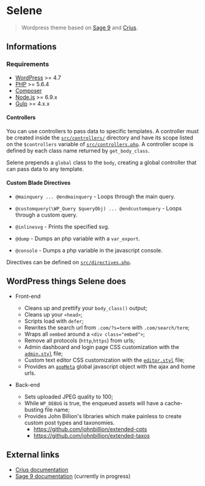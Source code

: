 # Selene

> Wordpress theme based on [Sage 9](https://github.com/roots/sage/) and [Crius](https://github.com/kaisermann/crius).

## Informations

### Requirements

* [WordPress](https://wordpress.org/) >= 4.7
* [PHP](http://php.net/manual/en/install.php) >= 5.6.4
* [Composer](https://getcomposer.org/download/)
* [Node.js](http://nodejs.org/) >= 6.9.x
* [Gulp](https://www.liquidlight.co.uk/blog/article/how-do-i-update-to-gulp-4/) >= 4.x.x

#### Controllers

You can use controllers to pass data to specific templates. A controller must be created inside the [`src/controllers/`](https://github.com/kaisermann/selene/blob/master/src/controllers/) directory and have its scope listed on the `$controllers` variable of [`src/controllers.php`](https://github.com/kaisermann/selene/blob/master/src/controllers.php). A controller scope is defined by each class name returned by `get_body_class`.

Selene prepends a `global` class to the `body`, creating a global controller that can pass data to any template.

#### Custom Blade Directives

* `@mainquery ... @endmainquery` - Loops through the main query.

* `@customquery(\WP_Query $queryObj) ... @endcustomquery` - Loops through a custom query.

* `@inlinesvg` - Prints the specified svg.

* `@dump` - Dumps an php variable with a `var_export`.

* `@console` - Dumps a php variable in the javascript console.

Directives can be defined on [`src/directives.php`](https://github.com/kaisermann/selene/blob/master/src/directives.php).

## WordPress things Selene does

* Front-end
  * Cleans up and prettify your `body_class()` output;
  * Cleans up your `<head>`;
  * Scripts load with `defer`;
  * Rewrites the search url from `.com/?s=term` with `.com/search/term`;
  * Wraps all `oembed` around a `<div class="embed">`;
  * Remove all protocols (`http`,`https`) from urls;
  * Admin dashboard and login page CSS customization with the [`admin.styl`](https://github.com/kaisermann/selene/blob/master/assets/styles/wordpress/admin/config.styl) file;
  * Custom text editor CSS customization with the [`editor.styl`](https://github.com/kaisermann/selene/blob/master/assets/styles/wordpress/editor.styl) file;
  * Provides an [`appMeta`](https://github.com/kaisermann/selene/blob/master/src/setup.php#L113) global javascript object with the ajax and home urls.
  
* Back-end
  * Sets uploaded JPEG quality to 100;
  * While `WP_DEBUG` is true, the enqueued assets will have a cache-busting file name;
  * Provides John Billion's libraries which make painless to create custom post types and taxonomies.
    * https://github.com/johnbillion/extended-cpts
    * https://github.com/johnbillion/extended-taxos

## External links
* [Crius documentation](https://github.com/kaisermann/crius)
* [Sage 9 documentation](https://github.com/roots/docs/tree/sage-9/sage) (currently in progress)
